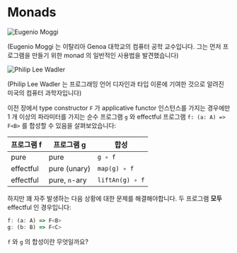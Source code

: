 # Monads

![Eugenio Moggi](/images/moggi.jpg)

(Eugenio Moggi 는 이탈리아 Genoa 대학교의 컴퓨터 공학 교수입니다. 그는 먼저 프로그램을 만들기 위한 monad 의 일반적인 사용법을 발견했습니다)

![Philip Lee Wadler](/images/wadler.jpg)

(Philip Lee Wadler 는 프로그래밍 언어 디자인과 타입 이론에 기여한 것으로 알려진 미국의 컴퓨터 과학자입니다)

이전 장에서 type constructor `F` 가 applicative functor 인스턴스를 가지는 경우에만 1 개 이상의 파라미터를 가지는 순수 프로그램 `g` 와 effectful 프로그램 `f: (a: A) => F<B>` 를 합성할 수 있음을 살펴보았습니다:

| 프로그램 f    | 프로그램 g        | 합성              |
|-----------|---------------|-----------------|
| pure      | pure          | `g ∘ f`         |
| effectful | pure (unary)  | `map(g) ∘ f`    |
| effectful | pure, `n`-ary | `liftAn(g) ∘ f` |

하지만 꽤 자주 발생하는 다음 상황에 대한 문제를 해결해야합니다. 두 프로그램 **모두** effectful 인 경우입니다:

```typescript
f: (a: A) => F<B>
g: (b: B) => F<C>
```

`f` 와 `g` 의 합성이란 무엇일까요?
